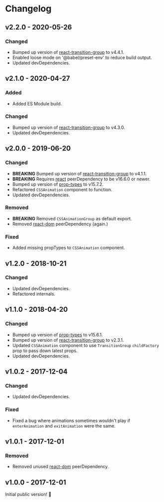 # Changelog

## v2.2.0 - 2020-05-26

### Changed

- Bumped up version of [react-transition-group](https://www.npmjs.com/package/react-transition-group) to v4.4.1.
- Enabled loose mode on '@babel/preset-env' to reduce build output.
- Updated devDependencies.

## v2.1.0 - 2020-04-27

### Added

- Added ES Module build.

### Changed

- Bumped up version of [react-transition-group](https://www.npmjs.com/package/react-transition-group) to v4.3.0.
- Updated devDependencies.

## v2.0.0 - 2019-06-20

### Changed

- **BREAKING** Bumped up version of [react-transition-group](https://www.npmjs.com/package/react-transition-group) to v4.1.1.
- **BREAKING** Requires [react](https://www.npmjs.com/package/react) peerDependency to be v16.6.0 or newer.
- Bumped up version of [prop-types](https://www.npmjs.com/package/prop-types) to v15.7.2.
- Refactored `CSSAnimation` component to function.
- Updated devDependencies.

### Removed

- **BREAKING** Removed `CSSAnimationGroup` as default export.
- Removed [react-dom](https://www.npmjs.com/package/react-dom) peerDependency (again.)

### Fixed

- Added missing propTypes to `CSSAnimation` component.

## v1.2.0 - 2018-10-21

### Changed

- Updated devDependencies.
- Refactored internals.

## v1.1.0 - 2018-04-20

### Changed

- Bumped up version of [prop-types](https://www.npmjs.com/package/prop-types) to v15.6.1.
- Bumped up version of [react-transition-group](https://www.npmjs.com/package/react-transition-group) to v2.3.1.
- Updated `CSSAnimation` component to use `TransitionGroup` `childFactory` prop to pass down latest props.
- Updated devDependencies.

## v1.0.2 - 2017-12-04

### Changed

- Updated devDependencies.

### Fixed

- Fixed a bug where animations sometimes wouldn't play if `enterAnimation` and `exitAnimation` were the same.

## v1.0.1 - 2017-12-01

### Removed

- Removed unused [react-dom](https://www.npmjs.com/package/react-dom) peerDependency.

## v1.0.0 - 2017-12-01

Initial public version! :tada:

